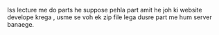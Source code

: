 Iss lecture me do parts he suppose pehla part amit he joh ki website develope krega , usme se voh  ek zip file lega 
dusre part me hum server banaege.
